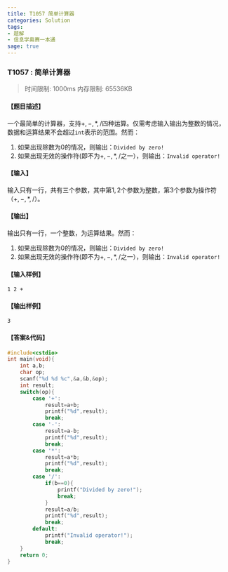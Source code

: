 ```yaml
---
title: T1057 简单计算器
categories: Solution
tags:
- 题解
- 信息学奥赛一本通
sage: true
---
```


### T1057 : 简单计算器

> 时间限制: $1000 \text{ms}$ 内存限制: $65536 \text{KB}$

<!-- more -->

#### 【题目描述】

一个最简单的计算器，支持$+,-,*,/$四种运算。仅需考虑输入输出为整数的情况，数据和运算结果不会超过`int`表示的范围。然而：

1. 如果出现除数为$0$的情况，则输出：`Divided by zero!`
2. 如果出现无效的操作符(即不为$+,-,*,/$之一），则输出：`Invalid operator!`

#### 【输入】

输入只有一行，共有三个参数，其中第$1,2$个参数为整数，第$3$个参数为操作符（$+,-,*,/$）。

#### 【输出】

输出只有一行，一个整数，为运算结果。然而：

1. 如果出现除数为$0$的情况，则输出：`Divided by zero!`
2. 如果出现无效的操作符(即不为$+,-,*,/$之一），则输出：`Invalid operator!`

#### 【输入样例】

```
1 2 +
```

#### 【输出样例】

```
3
```

#### 【答案&代码】

```cpp
#include<cstdio>
int main(void){
    int a,b;
    char op;
    scanf("%d %d %c",&a,&b,&op);
    int result;
    switch(op){
        case '+':
            result=a+b;
            printf("%d",result);
            break;
        case '-':
            result=a-b;
            printf("%d",result);
            break;
        case '*':
            result=a*b;
            printf("%d",result);
            break;
        case '/':
            if(b==0){
                printf("Divided by zero!");
                break;
            }
            result=a/b;
            printf("%d",result);
            break;
        default:
            printf("Invalid operator!");
            break;
    }
    return 0;
}
```
